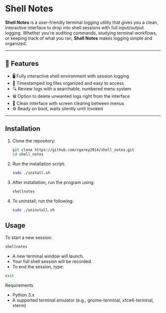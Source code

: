 # Shell Notes

**Shell Notes** is a user-friendly terminal logging utility that gives you a clean, interactive interface to drop into shell sessions with full input/output logging. Whether you're auditing commands, studying terminal workflows, or keeping track of what you ran, **Shell Notes** makes logging simple and organized.

---

## 🧰 Features

- 🖥️ Fully interactive shell environment with session logging
- 📂 Timestamped log files organized and easy to access
- 🔍 Review logs with a searchable, numbered menu system
- 🗑️ Option to delete unwanted logs right from the interface
- 🧼 Clean interface with screen clearing between menus
- ⚙️ Ready on boot, waits silently until invoked

---

## Installation

1. Clone the repository:

    ```bash
    git clone https://github.com/cgarey2014/shell_notes.git
    cd shell_notes
    ```

2. Run the installation script:

    ```bash
    sudo ./install.sh
    ```

3. After installation, run the program using:

    ```bash
    shellnotes
    ```

4. To uninstall, run the following:
   ```bash
   sudo ./uninstall.sh
   ```
   
## Usage

To start a new session:

```bash
shellnotes
```
- A new terminal window will launch.
- Your full shell session will be recorded.
- To end the session, type:
```bash
exit
```

Requirements

- Python 3.x
- A supported terminal emulator (e.g., gnome-terminal, xfce4-terminal, xterm)
